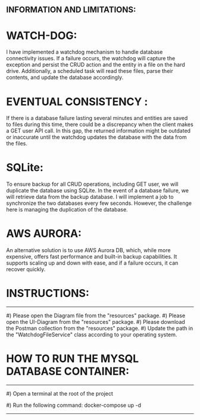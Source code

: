 
INFORMATION AND LIMITATIONS:
---------------------------------------------------------------------------------------------------------


# WATCH-DOG:
I have implemented a watchdog mechanism to handle database connectivity issues.
If a failure occurs, the watchdog will capture the exception and persist the CRUD action 
and the entity in a file on the hard drive. Additionally, a scheduled task will read these files,
parse their contents, and update the database accordingly.

# EVENTUAL CONSISTENCY :
If there is a database failure lasting several minutes and entities are saved to files during this time,
there could be a discrepancy when the client makes a GET user API call. In this gap, 
the returned information might be outdated or inaccurate until the watchdog updates the database 
with the data from the files.

# SQLite:
To ensure backup for all CRUD operations, including GET user, we will duplicate the database using SQLite.
In the event of a database failure, we will retrieve data from the backup database. 
I will implement a job to synchronize the two databases every few seconds. 
However, the challenge here is managing the duplication of the database.

# AWS  AURORA:
An alternative solution is to use AWS Aurora DB, which, 
while more expensive, offers fast performance and built-in backup capabilities. 
It supports scaling up and down with ease, and if a failure occurs, it can recover quickly.


# INSTRUCTIONS:
---------------------------------------------------------------------------------------------------------
#) Please open the Diagram file from the "resources" package.
#) Please open the UI-Diagram  from the "resources" package.
#) Please download the Postman collection from the "resources" package.
#) Update the path in the "WatchdogFileService" class according to your operating system.


# HOW TO RUN THE MYSQL DATABASE CONTAINER:
---------------------------------------------------------------------------------------------------------

#) Open a terminal at the root of the project

#) Run the following command:
    docker-compose up -d



---------------------------------------------------------------------------------------------------------
